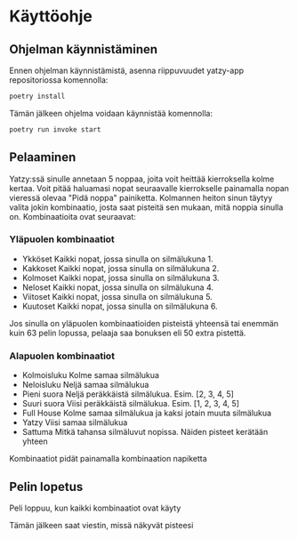 # Käyttöohje


## Ohjelman käynnistäminen
Ennen ohjelman käynnistämistä, asenna riippuvuudet yatzy-app repositoriossa komennolla:

```bash
poetry install
```

Tämän jälkeen ohjelma voidaan käynnistää komennolla:

```bash
poetry run invoke start
```

## Pelaaminen
Yatzy:ssä sinulle annetaan 5 noppaa, joita voit heittää kierroksella kolme kertaa.
Voit pitää haluamasi nopat seuraavalle kierrokselle painamalla nopan vieressä olevaa "Pidä noppa" painiketta.
Kolmannen heiton sinun täytyy valita jokin kombinaatio, josta saat pisteitä sen mukaan, mitä noppia sinulla on.
Kombinaatioita ovat seuraavat:

### Yläpuolen kombinaatiot
- Ykköset
	Kaikki nopat, jossa sinulla on silmälukuna 1.
- Kakkoset
	Kaikki nopat, jossa sinulla on silmälukuna 2.
- Kolmoset
	Kaikki nopat, jossa sinulla on silmälukuna 3.
- Neloset
	Kaikki nopat, jossa sinulla on silmälukuna 4.
- Viitoset
	Kaikki nopat, jossa sinulla on silmälukuna 5.
- Kuutoset
	Kaikki nopat, jossa sinulla on silmälukuna 6.

Jos sinulla on yläpuolen kombinaatioiden pisteistä yhteensä tai enemmän kuin 63 pelin lopussa, pelaaja saa bonuksen eli 50 extra pistettä.

### Alapuolen kombinaatiot
- Kolmoisluku
	Kolme samaa silmälukua
- Neloisluku
	Neljä samaa silmälukua
- Pieni suora
	Neljä peräkkäistä silmälukua. Esim. [2, 3, 4, 5]
- Suuri suora
	Viisi peräkkäistä silmälukua. Esim. [1, 2, 3, 4, 5]
- Full House
	Kolme samaa silmälukua ja kaksi jotain muuta silmälukua
- Yatzy
	Viisi samaa silmälukua
- Sattuma
	Mitkä tahansa silmäluvut nopissa. Näiden pisteet kerätään yhteen

Kombinaatiot pidät painamalla kombinaation napiketta

## Pelin lopetus

Peli loppuu, kun kaikki kombinaatiot ovat käyty

Tämän jälkeen saat viestin, missä näkyvät pisteesi
